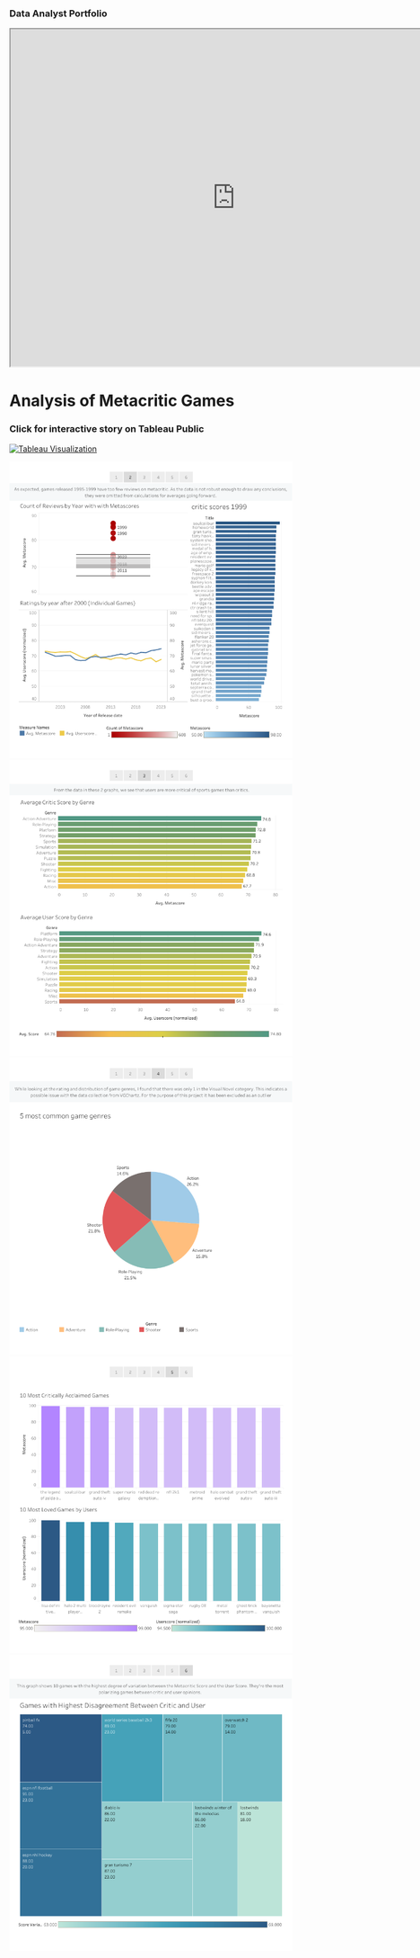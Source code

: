 ### Data Analyst Portfolio


<iframe src="https://username.github.io/tableau_viz.html" height="600" width="800"></iframe>

# Analysis of Metacritic Games
### Click for interactive story on Tableau Public
[![Tableau Visualization](https://public.tableau.com/static/images/An/AnalysisofMetacriticGames/Story1/1_rss.png)](https://public.tableau.com/views/AnalysisofMetacriticGames/Story1?:language=en-US&:display_count=n&:origin=viz_share_link)

[![Image 2](https://github.com/mlingley/portfolio/blob/56000762c03884d001ee7d6e5bc5a7dd93a98c40/assets/Story%201%20(1).png)](https://public.tableau.com/views/AnalysisofMetacriticGames/Story1?:language=en-US&:display_count=n&:origin=viz_share_link)
[![Image 3](https://github.com/mlingley/portfolio/blob/56000762c03884d001ee7d6e5bc5a7dd93a98c40/assets/Story%201%20(2).png)](https://public.tableau.com/views/AnalysisofMetacriticGames/Story1?:language=en-US&:display_count=n&:origin=viz_share_link)
[![Image 4](https://github.com/mlingley/portfolio/blob/56000762c03884d001ee7d6e5bc5a7dd93a98c40/assets/Story%201%20(3).png)](https://public.tableau.com/views/AnalysisofMetacriticGames/Story1?:language=en-US&:display_count=n&:origin=viz_share_link)
[![Image 5](https://github.com/mlingley/portfolio/blob/56000762c03884d001ee7d6e5bc5a7dd93a98c40/assets/Story%201%20(4).png)](https://public.tableau.com/views/AnalysisofMetacriticGames/Story1?:language=en-US&:display_count=n&:origin=viz_share_link)
[![Image 6](https://github.com/mlingley/portfolio/blob/56000762c03884d001ee7d6e5bc5a7dd93a98c40/assets/Story%201%20(5).png)](https://public.tableau.com/views/AnalysisofMetacriticGames/Story1?:language=en-US&:display_count=n&:origin=viz_share_link)


